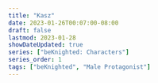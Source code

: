 ```yaml
---
title: "Kasz"
date: 2023-01-26T00:07:00-08:00
draft: false
lastmod: 2023-01-28
showDateUpdated: true
series: ["beKnighted: Characters"]
series_order: 1
tags: ["beKnighted", "Male Protagonist"]
---
```


